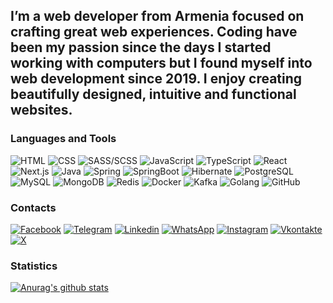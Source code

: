 ## I’m a web developer from Armenia focused on crafting great web experiences. Coding have been my passion since the days I started working with computers but I found myself into web development since 2019. I enjoy creating beautifully designed, intuitive and functional websites.

### Languages and Tools

![HTML](https://img.shields.io/badge/-HTML-090909?style=for-the-badge&logo=html5)
![CSS](https://img.shields.io/badge/-CSS-090909?style=for-the-badge&logo=css3&logoColor=219ad5)
![SASS/SCSS](https://img.shields.io/badge/-SASS/SCSS-090909?style=for-the-badge&logo=sass)
![JavaScript](https://img.shields.io/badge/-JavaScript-090909?style=for-the-badge&logo=javascript)
![TypeScript](https://img.shields.io/badge/-TypeScript-090909?style=for-the-badge&logo=typescript)
![React](https://img.shields.io/badge/-React-090909?style=for-the-badge&logo=react)
![Next.js](https://img.shields.io/badge/-Next.js-090909?style=for-the-badge&logo=nextdotjs)
![Java](https://img.shields.io/badge/-Java-090909?style=for-the-badge&logo=openjdk)
![Spring](https://img.shields.io/badge/-Spring-090909?style=for-the-badge&logo=spring)
![SpringBoot](https://img.shields.io/badge/-Spring%20Boot-090909?style=for-the-badge&logo=springboot)
![Hibernate](https://img.shields.io/badge/-Hibernate-090909?style=for-the-badge&logo=hibernate)
![PostgreSQL](https://img.shields.io/badge/-PostgreSQL-090909?style=for-the-badge&logo=postgresql)
![MySQL](https://img.shields.io/badge/-MySQL-090909?style=for-the-badge&logo=mysql)
![MongoDB](https://img.shields.io/badge/-MongoDB-090909?style=for-the-badge&logo=mongodb)
![Redis](https://img.shields.io/badge/-Redis-090909?style=for-the-badge&logo=redis)
![Docker](https://img.shields.io/badge/-Docker-090909?style=for-the-badge&logo=docker)
![Kafka](https://img.shields.io/badge/-Kafka-090909?style=for-the-badge&logo=apachekafka)
![Golang](https://img.shields.io/badge/-Golang-090909?style=for-the-badge&logo=go)
![GitHub](https://img.shields.io/badge/-GitHub-090909?style=for-the-badge&logo=github&logoColor=832291)

### Contacts

[![Facebook](https://img.shields.io/badge/-Facebook-090909?style=for-the-badge&logo=facebook)](https://www.facebook.com/saroyangor)
[![Telegram](https://img.shields.io/badge/-Telegram-090909?style=for-the-badge&logo=telegram)](http://t.me/docthor69)
[![Linkedin](https://img.shields.io/badge/-Linkedin-090909?style=for-the-badge&logo=linkedin&logoColor=0A66C2)](https://www.linkedin.com/in/docthor/)
[![WhatsApp](https://img.shields.io/badge/-WhatsApp-090909?style=for-the-badge&logo=whatsapp&logoColor=2ED34D)](https://wa.me/+37494963676)
[![Instagram](https://img.shields.io/badge/-Instagram-090909?style=for-the-badge&logo=instagram)](https://www.instagram.com/saroyangor.98/)
[![Vkontakte](https://img.shields.io/badge/-VKontakte-090909?style=for-the-badge&logo=vk)](https://vk.com/docthor69)
[![X](https://img.shields.io/badge/-Twitter-090909?style=for-the-badge&logo=x)](https://twitter.com/SaroyanGor)

### Statistics

[![Anurag's github stats](https://github-readme-stats.vercel.app/api?username=docthorhorus&show_icons=true&theme=tokyonight)](https://github.com/anuraghazra/github-readme-stats)
